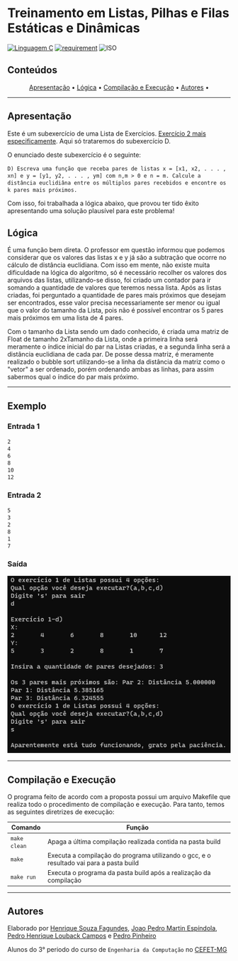 # Treinamento em Listas, Pilhas e Filas Estáticas e Dinâmicas

[![Linguagem C](https://img.shields.io/badge/Linguagem-C-green.svg)](https://devdocs.io/c/)
[![requirement](https://img.shields.io/badge/IDE-Visual%20Studio%20Code-informational)](https://code.visualstudio.com/docs/?dv=linux64_deb)
![ISO](https://img.shields.io/badge/ISO-Linux-blueviolet)

## Conteúdos

<p align="center">
 <a href="#apresentação">Apresentação</a> •
 <a href="#lógica">Lógica</a> • 
 <a href="#compilação-e-execução">Compilação e Execução</a> • 
 <a href="#autores">Autores</a> • 
</p>

---

## Apresentação

Este é um subexercício de uma Lista de Exercícios. [Exercício 2 mais especificamente](/Exercicio%201/). Aqui só trataremos do subexercício D. 

O enunciado deste subexercício é o seguinte:

    D) Escreva uma função que receba pares de listas x = [x1, x2, . . . , xn] e y = [y1, y2, . . . , ym] com n,m > 0 e n = m. Calcule a distância euclidiâna entre os múltiplos pares recebidos e encontre os k pares mais próximos.

Com isso, foi trabalhada a lógica abaixo, que provou ter tido êxito apresentando uma solução plausível para este problema!

## Lógica

É uma função bem direta. O professor em questão informou que podemos considerar que os valores das listas x e y já são a subtração que ocorre no cálculo de distância euclidiana. Com isso em mente, não existe muita dificuldade na lógica do algoritmo, só é necessário recolher os valores dos arquivos das listas, utilizando-se disso, foi criado um contador para ir somando a quantidade de valores que teremos nessa lista. Após as listas criadas, foi perguntado a quantidade de pares mais próximos que desejam ser encontrados, esse valor precisa necessariamente ser menor ou igual que o valor do tamanho da Lista, pois não é possível encontrar os 5 pares mais próximos em uma lista de 4 pares.

Com o tamanho da Lista sendo um dado conhecido, é criada uma matriz de Float de tamanho 2xTamanho da Lista, onde a primeira linha será meramente o índice inicial do par na Listas criadas, e a segunda linha será a distância euclidiana de cada par. De posse dessa matriz, é meramente realizado o bubble sort utilizando-se a linha da distância da matriz como o "vetor" a ser ordenado, porém ordenando ambas as linhas, para assim sabermos qual o índice do par mais próximo.

---

## Exemplo

### Entrada 1

```
2
4
6
8
10
12
```

### Entrada 2 

```
5
3
2
8
1
7
```

### Saída

<img src="imgs/SaidaLetraD.png"/>

---

## Compilação e Execução

O programa feito de acordo com a proposta possui um arquivo Makefile que realiza todo o procedimento de compilação e execução. Para tanto, temos as seguintes diretrizes de execução:


| Comando                |  Função                                                                                           |                     
| -----------------------| ------------------------------------------------------------------------------------------------- |
|  `make clean`          | Apaga a última compilação realizada contida na pasta build                                        |
|  `make`                | Executa a compilação do programa utilizando o gcc, e o resultado vai para a pasta build           |
|  `make run`            | Executa o programa da pasta build após a realização da compilação             


---

## Autores

Elaborado por [Henrique Souza Fagundes](https://github.com/ohenriquesouza), [Joao Pedro Martin Espíndola](https://github.com/JoaoMEspindola?tab=repositories), [Pedro Henrique Louback Campos](https://github.com/PedroLouback) e [Pedro Pinheiro](https://github.com/ppinheirosiqueira) 

Alunos do 3° periodo do curso de `Engenharia da Computação` no [CEFET-MG](https://www.cefetmg.br)
